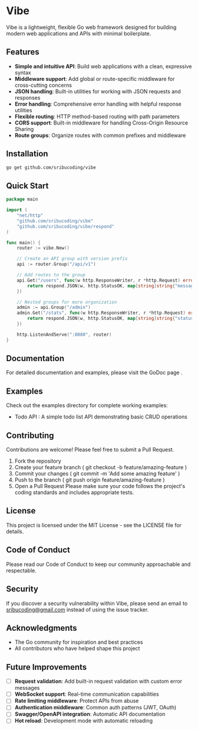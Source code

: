 # Vibe

Vibe is a lightweight, flexible Go web framework designed for building modern web applications and APIs with minimal boilerplate.

## Features

- **Simple and intuitive API**: Build web applications with a clean, expressive syntax
- **Middleware support**: Add global or route-specific middleware for cross-cutting concerns
- **JSON handling**: Built-in utilities for working with JSON requests and responses
- **Error handling**: Comprehensive error handling with helpful response utilities
- **Flexible routing**: HTTP method-based routing with path parameters
- **CORS support**: Built-in middleware for handling Cross-Origin Resource Sharing
- **Route groups**: Organize routes with common prefixes and middleware

## Installation

```bash
go get github.com/sribucoding/vibe
```

## Quick Start

```go
package main

import (
    "net/http"
    "github.com/sribucoding/vibe"
    "github.com/sribucoding/vibe/respond"
)

func main() {
    router := vibe.New()

    // Create an API group with version prefix
    api := router.Group("/api/v1")

    // Add routes to the group
    api.Get("/users", func(w http.ResponseWriter, r *http.Request) error {
        return respond.JSON(w, http.StatusOK, map[string]string{"message": "List of users"})
    })

    // Nested groups for more organization
    admin := api.Group("/admin")
    admin.Get("/stats", func(w http.ResponseWriter, r *http.Request) error {
        return respond.JSON(w, http.StatusOK, map[string]string{"status": "ok"})
    })

    http.ListenAndServe(":8080", router)
}
```

## Documentation

For detailed documentation and examples, please visit the GoDoc page .

## Examples

Check out the examples directory for complete working examples:

- Todo API : A simple todo list API demonstrating basic CRUD operations

## Contributing

Contributions are welcome! Please feel free to submit a Pull Request.

1. Fork the repository
2. Create your feature branch ( git checkout -b feature/amazing-feature )
3. Commit your changes ( git commit -m 'Add some amazing feature' )
4. Push to the branch ( git push origin feature/amazing-feature )
5. Open a Pull Request
   Please make sure your code follows the project's coding standards and includes appropriate tests.

## License

This project is licensed under the MIT License - see the LICENSE file for details.

## Code of Conduct

Please read our Code of Conduct to keep our community approachable and respectable.

## Security

If you discover a security vulnerability within Vibe, please send an email to sribucoding@gmail.com instead of using the issue tracker.

## Acknowledgments

- The Go community for inspiration and best practices
- All contributors who have helped shape this project

## Future Improvements

- [ ] **Request validation**: Add built-in request validation with custom error messages
- [ ] **WebSocket support**: Real-time communication capabilities
- [ ] **Rate limiting middleware**: Protect APIs from abuse
- [ ] **Authentication middleware**: Common auth patterns (JWT, OAuth)
- [ ] **Swagger/OpenAPI integration**: Automatic API documentation
- [ ] **Hot reload**: Development mode with automatic reloading
